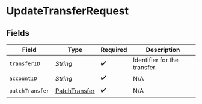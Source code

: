 # UpdateTransferRequest


## Fields

| Field                                                     | Type                                                      | Required                                                  | Description                                               |
| --------------------------------------------------------- | --------------------------------------------------------- | --------------------------------------------------------- | --------------------------------------------------------- |
| `transferID`                                              | *String*                                                  | :heavy_check_mark:                                        | Identifier for the transfer.                              |
| `accountID`                                               | *String*                                                  | :heavy_check_mark:                                        | N/A                                                       |
| `patchTransfer`                                           | [PatchTransfer](../../models/components/PatchTransfer.md) | :heavy_check_mark:                                        | N/A                                                       |